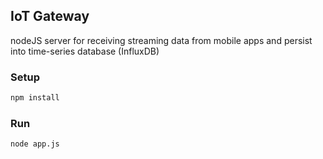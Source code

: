 IoT Gateway
-----------

nodeJS server for receiving streaming data from mobile apps and persist into  time-series database (InfluxDB)


### Setup
```bash
npm install
```


### Run
```
node app.js
```